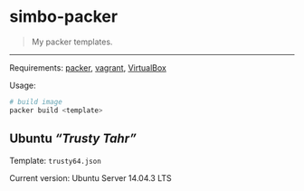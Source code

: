 simbo-packer
============

  > My packer templates.

---

Requirements:
  [packer](https://packer.io/),
  [vagrant](https://www.vagrantup.com/),
  [VirtualBox](https://www.virtualbox.org/)

Usage:

``` sh
# build image
packer build <template>
```

## Ubuntu *“Trusty Tahr”*

Template: `trusty64.json`

Current version: Ubuntu Server 14.04.3 LTS
